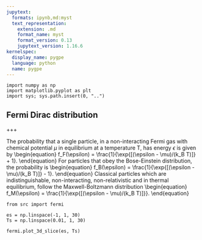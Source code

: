 ```yaml
---
jupytext:
  formats: ipynb,md:myst
  text_representation:
    extension: .md
    format_name: myst
    format_version: 0.13
    jupytext_version: 1.16.6
kernelspec:
  display_name: pygpe
  language: python
  name: pygpe
---
```


```{code-cell} ipython3
import numpy as np
import matplotlib.pyplot as plt
import sys; sys.path.insert(0, "..")
```

## Fermi Dirac distribution

+++

The probability that a single particle, in a non-interacting Fermi gas with chemical potential $\mu$ in equilibrium at a temperature T, has energy $\epsilon$ is given by
\begin{equation}
    f_F(\epsilon) = \frac{1}{\exp{[(\epsilon - \mu)/(k_B T)]} + 1}.
\end{equation}
For particles that obey the Bose-Einstein distribution, the probability is
\begin{equation}
    f_B(\epsilon) = \frac{1}{\exp{[(\epsilon - \mu)/(k_B T)]} - 1}.
\end{equation}
Classical particles which are indistinguishable, non-interacting, non-relativistic and in thermal equilibrium, follow the Maxwell-Boltzmann distribution
\begin{equation}
    f_M(\epsilon) = \frac{1}{\exp{[(\epsilon - \mu)/(k_B T)]}}.
\end{equation}

```{code-cell} ipython3
from src import fermi

es = np.linspace(-1, 1, 30)
Ts = np.linspace(0.01, 1, 30)

fermi.plot_3d_slice(es, Ts)
```

```{code-cell} ipython3

```
